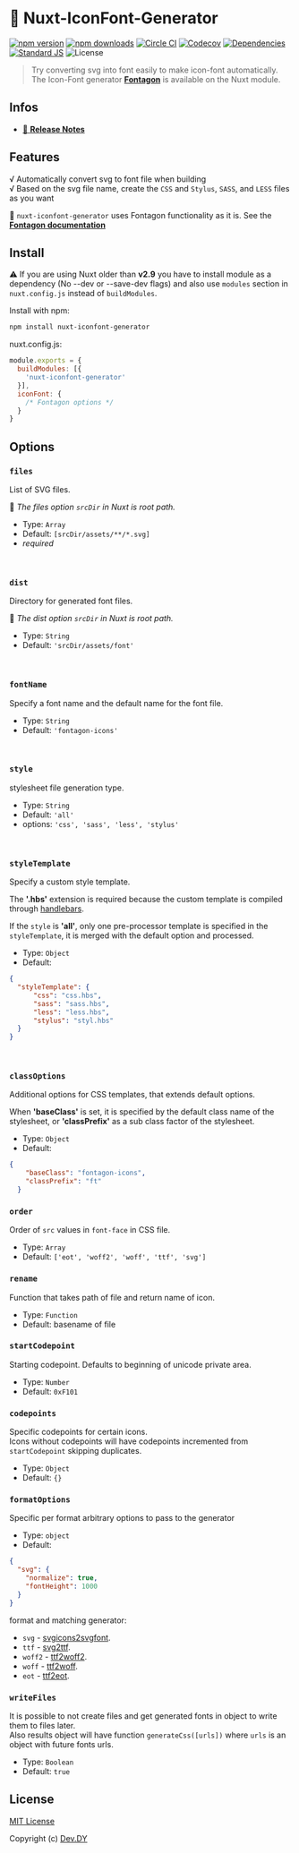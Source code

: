# 🐾 Nuxt-IconFont-Generator
[![npm version][npm-version-src]][npm-version-href]
[![npm downloads][npm-downloads-src]][npm-downloads-href]
[![Circle CI][circle-ci-src]][circle-ci-href]
[![Codecov][codecov-src]][codecov-href]
[![Dependencies][david-dm-src]][david-dm-href]
[![Standard JS][standard-js-src]][standard-js-href]
![License][license-src]

> Try converting svg into font easily to make icon-font automatically. 
> The Icon-Font generator [**Fontagon**](https://github.com/kdydesign/fontagon) is available on the Nuxt module.

## Infos
- [📖 **Release Notes**](./CHANGELOG.md)

## Features
√ Automatically convert svg to font file when building<br>
√ Based on the svg file name, create the `CSS` and `Stylus`, `SASS`, and `LESS` files as you want

🔔 `nuxt-iconfont-generator` uses Fontagon functionality as it is. See the [**Fontagon documentation**](https://github.com/kdydesign/fontagon/tree/master/packages/fontagon)


## Install
⚠️ If you are using Nuxt older than **v2.9** you have to install module as a dependency (No --dev or --save-dev flags) and also use `modules` section in` nuxt.config.js` instead of `buildModules`.

Install with npm:

```bash
npm install nuxt-iconfont-generator
```

nuxt.config.js:

```js
module.exports = {
  buildModules: [{
    'nuxt-iconfont-generator'
  }],
  iconFont: {
    /* Fontagon options */
  }
}
```

## Options

### `files`
List of SVG files.

🔔 *The files option `srcDir` in Nuxt is root path.*

* Type: `Array`
* Default: `[srcDir/assets/**/*.svg]`
* *required*

<br>

### `dist`
Directory for generated font files.

🔔 *The dist option `srcDir` in Nuxt is root path.*

* Type: `String`
* Default: `'srcDir/assets/font'`

<br>

### `fontName`
Specify a font name and the default name for the font file.

* Type: `String`
* Default: `'fontagon-icons'`

<br>

### `style`
stylesheet file generation type.

* Type: `String`
* Default: `'all'`
* options: `'css', 'sass', 'less', 'stylus'`

<br>

### `styleTemplate`
Specify a custom style template.


The **'.hbs'** extension is required because the custom template is compiled through [handlebars](https://handlebarsjs.com/).


If the `style` is **'all'**, only one pre-processor template is specified in the `styleTemplate`, 
it is merged with the default option and processed.

* Type: `Object`
* Default: 
```json
{
  "styleTemplate": {
      "css": "css.hbs",
      "sass": "sass.hbs",
      "less": "less.hbs",
      "stylus": "styl.hbs"
  }
}
```

<br>

### `classOptions`
Additional options for CSS templates, that extends default options.


When **'baseClass'** is set, it is specified by the default class name of the stylesheet, 
or **'classPrefix'** as a sub class factor of the stylesheet.

* Type: `Object`
* Default: 
```json
{
    "baseClass": "fontagon-icons",
    "classPrefix": "ft"
  }
```



### `order`
Order of `src` values in `font-face` in CSS file.

* Type: `Array`
* Default: `['eot', 'woff2', 'woff', 'ttf', 'svg']`



### `rename`
Function that takes path of file and return name of icon.

* Type: `Function`
* Default: basename of file



### `startCodepoint`
Starting codepoint. Defaults to beginning of unicode private area.

* Type: `Number`
* Default: `0xF101`



### `codepoints`
Specific codepoints for certain icons.
<br>
Icons without codepoints will have codepoints incremented from `startCodepoint` skipping duplicates.

* Type: `Object`
* Default: `{}`



### `formatOptions`
Specific per format arbitrary options to pass to the generator

* Type: `object`
* Default:
```json
{
  "svg": {
    "normalize": true,
    "fontHeight": 1000
  }
}
```

format and matching generator:
- `svg` - [svgicons2svgfont](https://github.com/nfroidure/svgicons2svgfont).
- `ttf` - [svg2ttf](https://github.com/fontello/svg2ttf).
- `woff2` - [ttf2woff2](https://github.com/nfroidure/ttf2woff2).
- `woff` - [ttf2woff](https://github.com/fontello/ttf2woff).
- `eot` - [ttf2eot](https://github.com/fontello/ttf2eot).



### `writeFiles`
It is possible to not create files and get generated fonts in object to write them to files later.
<br>
Also results object will have function `generateCss([urls])` where `urls` is an object with future fonts urls.

* Type: `Boolean`
* Default: `true`

## License

[MIT License](./LICENSE)

Copyright (c) [Dev.DY](https://kdydesign.github.io/)

<!-- Badges -->
[npm-version-src]: https://img.shields.io/npm/v/nuxt-alias?style=flat-square
[npm-version-href]: https://npmjs.com/package/nuxt-alias
[npm-downloads-src]: https://img.shields.io/npm/dt/nuxt-alias?style=flat-square
[npm-downloads-href]: https://npmjs.com/package/nuxt-alias
[circle-ci-src]: https://img.shields.io/circleci/project/github/kdydesign/nuxt-iconfont-generator/master.svg?style=flat-square
[circle-ci-href]: https://circleci.com/gh/kdydesign/nuxt-iconfont-generator/tree/master
[codecov-src]: https://img.shields.io/codecov/c/github/kdydesign/nuxt-iconfont-generator.svg?style=flat-square
[codecov-href]: https://codecov.io/gh/kdydesign/nuxt-iconfont-generator
[david-dm-src]: https://david-dm.org/kdydesign/nuxt-iconfont-generator/status.svg?style=flat-square
[david-dm-href]: https://david-dm.org/kdydesign/nuxt-iconfont-generator
[standard-js-src]: https://img.shields.io/badge/code_style-standard-brightgreen.svg?style=flat-square
[standard-js-href]: https://standardjs.com
[license-src]: https://img.shields.io/npm/l/nuxt-alias?style=flat-square
